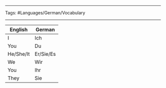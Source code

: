 ___
Tags: #Languages/German/Vocabulary 
___
English | German
------------ | ------------
I | Ich
You | Du
He/She/It | Er/Sie/Es
We | Wir
You | Ihr
They | Sie